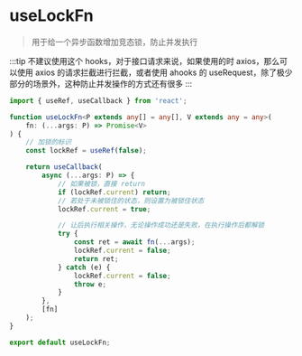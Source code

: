 <!--
 * @Author: HfWang
 * @Date: 2023-06-12 09:57:21
 * @LastEditors: wanghaofeng
 * @LastEditTime: 2023-06-12 20:06:30
 * @FilePath: \code\hooks-analysis\hooks\ahooks\1-09-useLockFn.md
-->

# useLockFn

> 用于给一个异步函数增加竞态锁，防止并发执行

:::tip
不建议使用这个 hooks，对于接口请求来说，如果使用的时 axios，那么可以使用 axios 的请求拦截进行拦截，或者使用 ahooks 的 useRequest，除了极少部分的场景外，这种防止并发操作的方式还有很多
:::

```ts
import { useRef, useCallback } from 'react';

function useLockFn<P extends any[] = any[], V extends any = any>(
	fn: (...args: P) => Promise<V>
) {
	// 加锁的标识
	const lockRef = useRef(false);

	return useCallback(
		async (...args: P) => {
			// 如果被锁，直接 return
			if (lockRef.current) return;
			// 若处于未被锁住的状态，则设置为被锁住状态
			lockRef.current = true;

			// 让后执行相关操作，无论操作成功还是失败，在执行操作后都解锁
			try {
				const ret = await fn(...args);
				lockRef.current = false;
				return ret;
			} catch (e) {
				lockRef.current = false;
				throw e;
			}
		},
		[fn]
	);
}

export default useLockFn;
```
